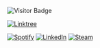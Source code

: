 ![Visitor Badge](https://komarev.com/ghpvc/?username=ecskn&style=flat-square&color=green&label=Views)

[![Linktree](https://img.shields.io/badge/Linktree-43E660?style=flat-square&logo=linktree&logoColor=black)](https://linktr.ee/cskn)

[![Spotify](https://img.shields.io/badge/Spotify-%1db954.svg?style=for-the-badge&logo=spotify&logoColor=white)](https://open.spotify.com/user/18sfodoobz9m35k7aigrm8968?si=eb3a02f34caa45f6/)
[![LinkedIn](https://img.shields.io/badge/LinkedIn-%230077B5?style=for-the-badge&logo=linkedin&logoColor=white)](https://linkedin.com/in/emrecskn)
[![Steam](https://img.shields.io/badge/Steam-2a475e?style=for-the-badge&logo=steam&logoColor=white)](https://steamcommunity.com/id/ecskn/)
